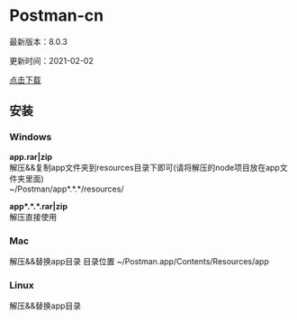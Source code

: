 # Postman-cn
最新版本：8.0.3

更新时间：2021-02-02

[点击下载](https://github.com/hlmd/Postman-cn/releases)


## 安装

### Windows
**app.rar|zip**  
解压&&复制app文件夹到resources目录下即可(请将解压的node项目放在app文件夹里面)  
~/Postman/app\*.\*.\*/resources/

**app\*.\*.\*.rar|zip**  
解压直接使用

### Mac
解压&&替换app目录
目录位置 ~/Postman.app/Contents/Resources/app

### Linux
解压&&替换app目录
